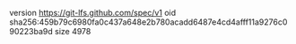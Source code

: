 version https://git-lfs.github.com/spec/v1
oid sha256:459b79c6980fa0c437a648e2b780acadd6487e4cd4afff11a9276c090223ba9d
size 4978
